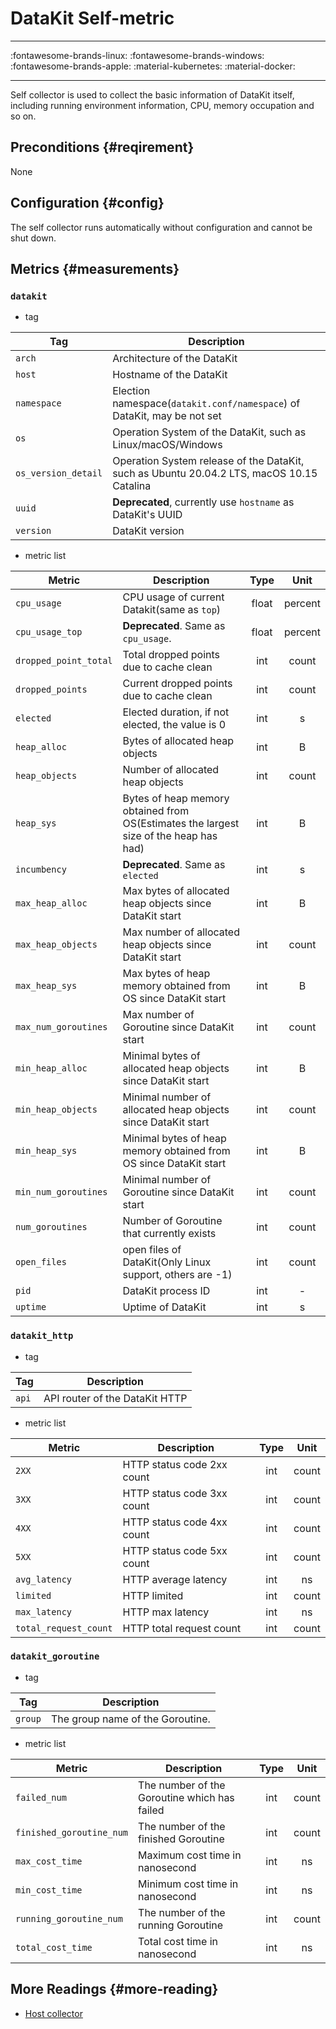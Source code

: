 
# DataKit Self-metric
---

:fontawesome-brands-linux: :fontawesome-brands-windows: :fontawesome-brands-apple: :material-kubernetes: :material-docker:

---

Self collector is used to collect the basic information of DataKit itself, including running environment information, CPU, memory occupation and so on.

## Preconditions {#reqirement}

None

## Configuration {#config}

The self collector runs automatically without configuration and cannot be shut down.

## Metrics {#measurements}





### `datakit`



- tag


| Tag | Description |
|  ----  | --------|
|`arch`|Architecture of the DataKit|
|`host`|Hostname of the DataKit|
|`namespace`|Election namespace(`datakit.conf/namespace`) of DataKit, may be not set|
|`os`|Operation System of the DataKit, such as Linux/macOS/Windows|
|`os_version_detail`|Operation System release of the DataKit, such as Ubuntu 20.04.2 LTS, macOS 10.15 Catalina|
|`uuid`|**Deprecated**, currently use `hostname` as DataKit's UUID|
|`version`|DataKit version|

- metric list


| Metric | Description | Type | Unit |
| ---- |---- | :---:    | :----: |
|`cpu_usage`|CPU usage of current Datakit(same as `top`)|float|percent|
|`cpu_usage_top`|**Deprecated**. Same as `cpu_usage`.|float|percent|
|`dropped_point_total`|Total dropped points due to cache clean|int|count|
|`dropped_points`|Current dropped points due to cache clean|int|count|
|`elected`|Elected duration, if not elected, the value is 0|int|s|
|`heap_alloc`|Bytes of allocated heap objects|int|B|
|`heap_objects`|Number of allocated heap objects|int|count|
|`heap_sys`|Bytes of heap memory obtained from OS(Estimates the largest size of the heap has had)|int|B|
|`incumbency`|**Deprecated**. Same as `elected`|int|s|
|`max_heap_alloc`|Max bytes of allocated heap objects since DataKit start|int|B|
|`max_heap_objects`|Max number of allocated heap objects since DataKit start|int|count|
|`max_heap_sys`|Max bytes of heap memory obtained from OS since DataKit start|int|B|
|`max_num_goroutines`|Max number of Goroutine since DataKit start|int|count|
|`min_heap_alloc`|Minimal bytes of allocated heap objects since DataKit start|int|B|
|`min_heap_objects`|Minimal number of allocated heap objects since DataKit start|int|count|
|`min_heap_sys`|Minimal bytes of heap memory obtained from OS since DataKit start|int|B|
|`min_num_goroutines`|Minimal number of Goroutine since DataKit start|int|count|
|`num_goroutines`|Number of Goroutine that currently exists|int|count|
|`open_files`|open files of DataKit(Only Linux support, others are -1)|int|count|
|`pid`|DataKit process ID|int|-|
|`uptime`|Uptime of DataKit|int|s| 





### `datakit_http`



- tag


| Tag | Description |
|  ----  | --------|
|`api`|API router of the DataKit HTTP|

- metric list


| Metric | Description | Type | Unit |
| ---- |---- | :---:    | :----: |
|`2XX`|HTTP status code 2xx count|int|count|
|`3XX`|HTTP status code 3xx count|int|count|
|`4XX`|HTTP status code 4xx count|int|count|
|`5XX`|HTTP status code 5xx count|int|count|
|`avg_latency`|HTTP average latency|int|ns|
|`limited`|HTTP limited|int|count|
|`max_latency`|HTTP max latency|int|ns|
|`total_request_count`|HTTP total request count|int|count| 





### `datakit_goroutine`



- tag


| Tag | Description |
|  ----  | --------|
|`group`|The group name of the Goroutine.|

- metric list


| Metric | Description | Type | Unit |
| ---- |---- | :---:    | :----: |
|`failed_num`|The number of the Goroutine which has failed|int|count|
|`finished_goroutine_num`|The number of the finished Goroutine|int|count|
|`max_cost_time`|Maximum cost time in nanosecond|int|ns|
|`min_cost_time`|Minimum cost time in nanosecond|int|ns|
|`running_goroutine_num`|The number of the running Goroutine|int|count|
|`total_cost_time`|Total cost time in nanosecond|int|ns| 




## More Readings {#more-reading}

- [Host collector](hostobject.md)

